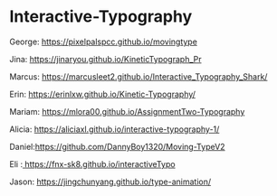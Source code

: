 # Interactive-Typography

George: <a href="https://pixelpalspcc.github.io/movingtype" target="_blank">https://pixelpalspcc.github.io/movingtype</a><br>

Jina: <a href="https://jinaryou.github.io/KineticTypograph_Pr" target="_blank">https://jinaryou.github.io/KineticTypograph_Pr</a><br>

Marcus: <a href="https://marcusleet2.github.io/Interactive_Typography_Shark" target="_blank">https://marcusleet2.github.io/Interactive_Typography_Shark/</a><br>

Erin: <a href="https://erinlxw.github.io/Kinetic-Typography/" target="_blank">https://erinlxw.github.io/Kinetic-Typography/</a><br>

Mariam: <a href="https://mlora00.github.io/AssignmentTwo-Typography/" target="_blank">https://mlora00.github.io/AssignmentTwo-Typography</a><br>

Alicia: <a href="https://aliciaxl.github.io/interactive-typography-1/" target="_blank">https://aliciaxl.github.io/interactive-typography-1/</a><br>

Daniel:<a href="https://github.com/DannyBoy1320/Moving-Type" target="_blank">https://github.com/DannyBoy1320/Moving-TypeV2

Eli :<a href="https://fnx-sk8.github.io/interactiveTypo" target="_blank"> https://fnx-sk8.github.io/interactiveTypo </a><br>

Jason: <a href="https://jingchunyang.github.io/type-animation/" target="_blank"> https://jingchunyang.github.io/type-animation/ </a><br>



